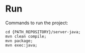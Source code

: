 # Run

Commands to run the project:

```
cd {PATH_REPOSITORY}/server-java;
mvn clean compile;
mvn package;
mvn exec:java;
```